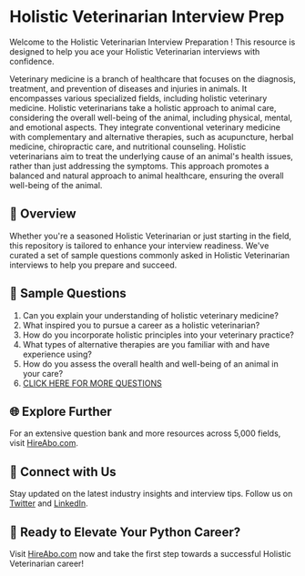 # Holistic Veterinarian Interview Prep

Welcome to the Holistic Veterinarian Interview Preparation ! This resource is designed to help you ace your Holistic Veterinarian interviews with confidence.

Veterinary medicine is a branch of healthcare that focuses on the diagnosis, treatment, and prevention of diseases and injuries in animals. It encompasses various specialized fields, including holistic veterinary medicine. Holistic veterinarians take a holistic approach to animal care, considering the overall well-being of the animal, including physical, mental, and emotional aspects. They integrate conventional veterinary medicine with complementary and alternative therapies, such as acupuncture, herbal medicine, chiropractic care, and nutritional counseling. Holistic veterinarians aim to treat the underlying cause of an animal's health issues, rather than just addressing the symptoms. This approach promotes a balanced and natural approach to animal healthcare, ensuring the overall well-being of the animal.

## 🚀 Overview

Whether you're a seasoned Holistic Veterinarian or just starting in the field, this repository is tailored to enhance your interview readiness. We've curated a set of sample questions commonly asked in Holistic Veterinarian interviews to help you prepare and succeed.

## 📝 Sample Questions

1. Can you explain your understanding of holistic veterinary medicine?
2. What inspired you to pursue a career as a holistic veterinarian?
3. How do you incorporate holistic principles into your veterinary practice?
4. What types of alternative therapies are you familiar with and have experience using?
5. How do you assess the overall health and well-being of an animal in your care?
6. [CLICK HERE FOR MORE QUESTIONS](https://hireabo.com/job/24_0_35/Holistic%20Veterinarian)

## 🌐 Explore Further

For an extensive question bank and more resources across 5,000 fields, visit [HireAbo.com](https://www.hireabo.com).

## 📱 Connect with Us

Stay updated on the latest industry insights and interview tips. Follow us on [Twitter](https://twitter.com/hireabo) and [LinkedIn](https://www.linkedin.com/in/hire-abo-3609972a8/).

## 🚀 Ready to Elevate Your Python Career?

Visit [HireAbo.com](https://www.hireabo.com) now and take the first step towards a successful Holistic Veterinarian career!